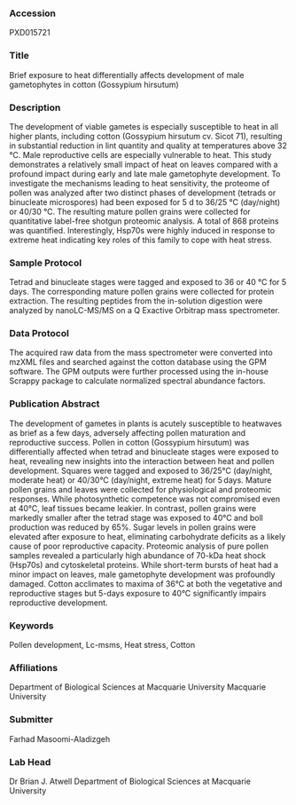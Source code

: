 ### Accession
PXD015721

### Title
Brief exposure to heat differentially affects development of male  gametophytes in cotton (Gossypium hirsutum)

### Description
The development of viable gametes is especially susceptible to heat in all higher plants, including cotton (Gossypium hirsutum cv. Sicot 71), resulting in substantial reduction in lint quantity and quality at temperatures above 32 °C. Male reproductive cells are especially vulnerable to heat. This study demonstrates a relatively small impact of heat on leaves compared with a profound impact during early and late male gametophyte development. To investigate the mechanisms leading to heat sensitivity, the proteome of pollen was analyzed after two distinct phases of development (tetrads or binucleate microspores) had been exposed for 5 d to 36/25 °C (day/night) or 40/30 °C. The resulting mature pollen grains were collected for quantitative label-free shotgun proteomic analysis. A total of 868 proteins was quantified. Interestingly, Hsp70s were highly induced in response to extreme heat indicating key roles of this family to cope with heat stress.

### Sample Protocol
Tetrad and binucleate stages were tagged and exposed to 36 or 40 °C for 5 days. The corresponding mature pollen grains were collected for protein extraction. The resulting peptides from the in-solution digestion were analyzed by nanoLC-MS/MS on a Q Exactive Orbitrap mass spectrometer.

### Data Protocol
The acquired raw data from the mass spectrometer were converted into mzXML files and searched against the cotton database using the GPM software. The GPM outputs were further processed using the in-house Scrappy package to calculate normalized spectral abundance factors.

### Publication Abstract
The development of gametes in plants is acutely susceptible to heatwaves as brief as a few days, adversely affecting pollen maturation and reproductive success. Pollen in cotton (Gossypium hirsutum) was differentially affected when tetrad and binucleate stages were exposed to heat, revealing new insights into the interaction between heat and pollen development. Squares were tagged and exposed to 36/25&#xb0;C (day/night, moderate heat) or 40/30&#xb0;C (day/night, extreme heat) for 5&#x2009;days. Mature pollen grains and leaves were collected for physiological and proteomic responses. While photosynthetic competence was not compromised even at 40&#xb0;C, leaf tissues became leakier. In contrast, pollen grains were markedly smaller after the tetrad stage was exposed to 40&#xb0;C and boll production was reduced by 65%. Sugar levels in pollen grains were elevated after exposure to heat, eliminating carbohydrate deficits as a likely cause of poor reproductive capacity. Proteomic analysis of pure pollen samples revealed a particularly high abundance of 70-kDa heat shock (Hsp70s) and cytoskeletal proteins. While short-term bursts of heat had a minor impact on leaves, male gametophyte development was profoundly damaged. Cotton acclimates to maxima of 36&#xb0;C at both the vegetative and reproductive stages but 5-days exposure to 40&#xb0;C significantly impairs reproductive development.

### Keywords
Pollen development, Lc-msms, Heat stress, Cotton

### Affiliations
Department of Biological Sciences at Macquarie University
Macquarie University

### Submitter
Farhad Masoomi-Aladizgeh

### Lab Head
Dr Brian J. Atwell
Department of Biological Sciences at Macquarie University


